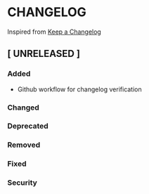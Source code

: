 # CHANGELOG
Inspired from [Keep a Changelog](https://keepachangelog.com/en/1.0.0/)

## [ UNRELEASED ]
### Added
- Github workflow for changelog verification

### Changed

### Deprecated

### Removed

### Fixed

### Security
